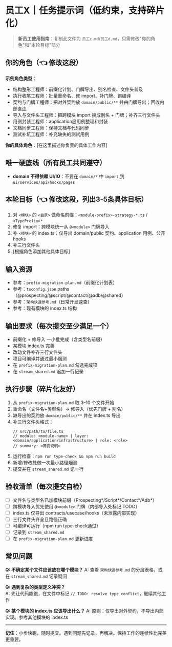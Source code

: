 # 员工X｜任务提示词（低约束，支持碎片化）

> **新员工使用指南**：复制此文件为 `员工c.md`/`员工d.md`，只需修改"你的角色"和"本轮目标"部分

## 你的角色（👈 修改这段）
**示例角色类型**：
- 结构整形工程师：前缀化计划、门牌导出、别名检查、文件头普及
- 执行收尾工程师：批量重命名、修 import、补门牌、跑编译
- 契约与门牌工程师：把对外契约放 `domain/public/**` 并由门牌导出；回收内部直连
- 导入与文件头工程师：把跨模块 import 换成别名 + 门牌；补齐三行文件头
- 用例封装工程师：application层用例整理和封装
- 文档同步工程师：保持文档与代码同步
- 测试补坑工程师：补充缺失的测试用例

**你的具体角色**：[在这里描述你负责的具体工作内容]

## 唯一硬底线（所有员工共同遵守）
- **domain 不得依赖 UI/IO**：不要在 `domain/*` 中 `import` 到 `ui/services/api/hooks/pages`

## 本轮目标（👈 修改这段，列出3-5条具体目标）
1) 对 `<模块>` 的 `<目录>` 做命名前缀：`<module-prefix>-strategy-*.ts` / `<TypePrefix>*`
2) 修复 import：跨模块统一从 `@<module>` 门牌导入
3) 补 `<模块>` 的 index.ts：仅导出 domain/public 契约、application 用例、公开 hooks
4) 补三行文件头
5) [根据角色添加其他具体目标]

## 输入资源
- 参考：`prefix-migration-plan.md`（前缀化计划表）
- 参考：`tsconfig.json` paths（@prospecting/@script/@contact/@adb/@shared）
- 参考：`架构快速参考.md`（日常开发速查）
- 参考：现有模块的 index.ts 结构

## 输出要求（每次提交至少满足一个）
- 前缀化 + 修导入 一小批完成（含类型名前缀）
- 某模块 index.ts 完善
- 改动文件补齐三行文件头
- 项目可编译并通过最小烟测
- 在 `prefix-migration-plan.md` 勾选完成项
- 在 `stream_shared.md` 追加一行记录

## 执行步骤（碎片化友好）
1) 从 `prefix-migration-plan.md` 取 3–10 个文件开始
2) 重命名（文件名+类型名）→ 修导入（优先门牌 + 别名）
3) 缺导出的契约放 `domain/public/**` 并在 index.ts 导出
4) 补三行文件头格式：
   ```
   // src/path/to/file.ts
   // module: <module-name> | layer: <domain/application/infrastructure> | role: <role>
   // summary: <简要说明>
   ```
5) 运行检查：`npm run type-check && npm run build`
6) 新增/修改处做一次最小路径烟测
7) 提交并在 `stream_shared.md` 记一行

## 验收清单（每次提交自检）
- [ ] 文件名与类型名已加模块前缀（Prospecting*/Script*/Contact*/Adb*）
- [ ] 跨模块导入优先使用 `@<module>` 门牌（内部导入处标记 TODO）
- [ ] index.ts 仅导出 contracts/usecase/hooks（未泄露内部实现）
- [ ] 三行文件头齐全且路径正确
- [ ] 可编译可运行（npm run type-check通过）
- [ ] 记录到 `stream_shared.md`
- [ ] 在 `prefix-migration-plan.md` 更新进度

## 常见问题
**Q: 不确定某个文件应该放在哪个模块？**
A: 查看 `架构快速参考.md` 的分层表格，或在 `stream_shared.md` 记录疑问

**Q: 遇到复杂的类型定义冲突？**  
A: 先让代码能跑，在文件中标记 `// TODO: resolve type conflict`，继续其他工作

**Q: 某个模块的 index.ts 应该导出什么？**
A: 原则：仅导出对外契约，不导出内部实现。参考其他模块的 index.ts

---
**记住**：小步快跑，随时提交。遇到问题先记录，再解决。保持工作的连续性比完美更重要。